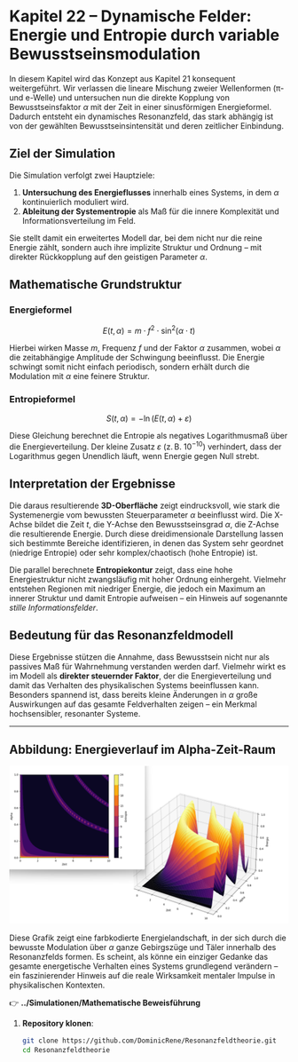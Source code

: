 # Kapitel 22 – Dynamische Felder: Energie und Entropie durch variable Bewusstseinsmodulation

In diesem Kapitel wird das Konzept aus Kapitel 21 konsequent weitergeführt. Wir verlassen die lineare Mischung zweier Wellenformen (π- und e-Welle) und untersuchen nun die direkte Kopplung von Bewusstseinsfaktor $\alpha$ mit der Zeit in einer sinusförmigen Energieformel. Dadurch entsteht ein dynamisches Resonanzfeld, das stark abhängig ist von der gewählten Bewusstseinsintensität und deren zeitlicher Einbindung.

## Ziel der Simulation

Die Simulation verfolgt zwei Hauptziele:

1. **Untersuchung des Energieflusses** innerhalb eines Systems, in dem $\alpha$ kontinuierlich moduliert wird.
2. **Ableitung der Systementropie** als Maß für die innere Komplexität und Informationsverteilung im Feld.

Sie stellt damit ein erweitertes Modell dar, bei dem nicht nur die reine Energie zählt, sondern auch ihre implizite Struktur und Ordnung – mit direkter Rückkopplung auf den geistigen Parameter $\alpha$.

## Mathematische Grundstruktur

### Energieformel

$$
E(t, \alpha) = m \cdot f^2 \cdot \sin^2(\alpha \cdot t)
$$

Hierbei wirken Masse $m$, Frequenz $f$ und der Faktor $\alpha$ zusammen, wobei $\alpha$ die zeitabhängige Amplitude der Schwingung beeinflusst. Die Energie schwingt somit nicht einfach periodisch, sondern erhält durch die Modulation mit $\alpha$ eine feinere Struktur.

### Entropieformel

$$
S(t, \alpha) = -\ln(E(t, \alpha) + \varepsilon)
$$

Diese Gleichung berechnet die Entropie als negatives Logarithmusmaß über die Energieverteilung. Der kleine Zusatz $\varepsilon$ (z. B. $10^{-10}$) verhindert, dass der Logarithmus gegen Unendlich läuft, wenn Energie gegen Null strebt.

## Interpretation der Ergebnisse

Die daraus resultierende **3D-Oberfläche** zeigt eindrucksvoll, wie stark die Systemenergie vom bewussten Steuerparameter $\alpha$ beeinflusst wird. Die X-Achse bildet die Zeit $t$, die Y-Achse den Bewusstseinsgrad $\alpha$, die Z-Achse die resultierende Energie. Durch diese dreidimensionale Darstellung lassen sich bestimmte Bereiche identifizieren, in denen das System sehr geordnet (niedrige Entropie) oder sehr komplex/chaotisch (hohe Entropie) ist.

Die parallel berechnete **Entropiekontur** zeigt, dass eine hohe Energiestruktur nicht zwangsläufig mit hoher Ordnung einhergeht. Vielmehr entstehen Regionen mit niedriger Energie, die jedoch ein Maximum an innerer Struktur und damit Entropie aufweisen – ein Hinweis auf sogenannte *stille Informationsfelder*.

## Bedeutung für das Resonanzfeldmodell

Diese Ergebnisse stützen die Annahme, dass Bewusstsein nicht nur als passives Maß für Wahrnehmung verstanden werden darf. Vielmehr wirkt es im Modell als **direkter steuernder Faktor**, der die Energieverteilung und damit das Verhalten des physikalischen Systems beeinflussen kann. Besonders spannend ist, dass bereits kleine Änderungen in $\alpha$ große Auswirkungen auf das gesamte Feldverhalten zeigen – ein Merkmal hochsensibler, resonanter Systeme.

---

## Abbildung: Energieverlauf im Alpha-Zeit-Raum

![Simulation008](Bilder/Simulation008.png)

Diese Grafik zeigt eine farbkodierte Energielandschaft, in der sich durch die bewusste Modulation über $\alpha$ ganze Gebirgszüge und Täler innerhalb des Resonanzfelds formen. Es scheint, als könne ein einziger Gedanke das gesamte energetische Verhalten eines Systems grundlegend verändern – ein faszinierender Hinweis auf die reale Wirksamkeit mentaler Impulse in physikalischen Kontexten.

👉 **../Simulationen/Mathematische Beweisführung**

1. **Repository klonen**:  
   ```bash
   git clone https://github.com/DominicRene/Resonanzfeldtheorie.git
   cd Resonanzfeldtheorie